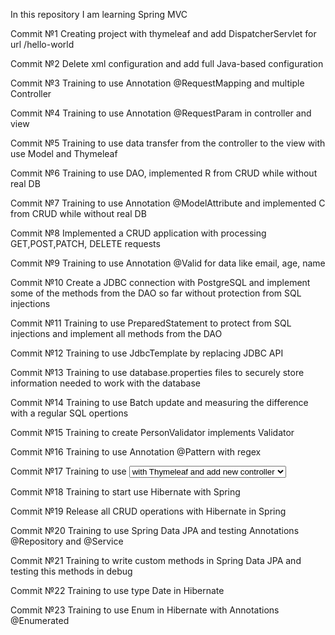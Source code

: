In this repository I am learning Spring MVC

Commit №1 Creating project with thymeleaf and add DispatcherServlet for url /hello-world

Commit №2 Delete xml configuration and add full Java-based configuration

Commit №3 Training to use Annotation @RequestMapping and multiple Controller

Commit №4 Training to use Annotation @RequestParam in controller and view

Commit №5 Training to use data transfer from the controller to the view with use Model and Thymeleaf

Commit №6 Training to use DAO, implemented R from CRUD while without real DB

Commit №7 Training to use Annotation @ModelAttribute and implemented C from CRUD while without real DB

Commit №8 Implemented a CRUD application with processing GET,POST,PATCH, DELETE requests

Commit №9 Training to use Annotation @Valid for data like email, age, name

Commit №10 Create a JDBC connection with PostgreSQL and implement some of the methods from the DAO so far without protection from SQL injections 

Commit №11 Training to use PreparedStatement to protect from SQL injections and implement all methods from the DAO

Commit №12 Training to use JdbcTemplate by replacing JDBC API

Commit №13 Training to use database.properties files to securely store information needed to work with the database

Commit №14 Training to use Batch update and measuring the difference with a regular SQL opertions

Commit №15 Training to create PersonValidator implements Validator

Commit №16 Training to use Annotation @Pattern with regex

Commit №17 Training to use <select> and <option> with Thymeleaf and add new controller

Commit №18 Training to start use Hibernate with Spring

Commit №19 Release all CRUD operations with Hibernate in Spring 

Commit №20 Training to use Spring Data JPA and testing Annotations @Repository and @Service

Commit №21 Training to write custom methods in Spring Data JPA and testing this methods in debug

Commit №22 Training to use type Date in Hibernate

Commit №23 Training to use Enum in Hibernate with Annotations @Enumerated